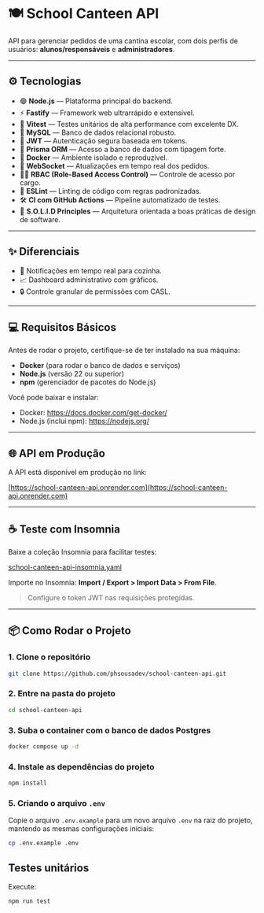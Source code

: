 # 🍽️ School Canteen API

API para gerenciar pedidos de uma cantina escolar, com dois perfis de usuários: **alunos/responsáveis** e **administradores**.

---

## ⚙️ Tecnologias

- 🟢 **Node.js** — Plataforma principal do backend.
- ⚡ **Fastify** — Framework web ultrarrápido e extensível.
- 🧪 **Vitest** — Testes unitários de alta performance com excelente DX.
- 🐘 **MySQL** — Banco de dados relacional robusto.
- 🔐 **JWT** — Autenticação segura baseada em tokens.
- 🧭 **Prisma ORM** — Acesso a banco de dados com tipagem forte.
- 🐳 **Docker** — Ambiente isolado e reproduzível.
- 💬 **WebSocket** — Atualizações em tempo real dos pedidos.
- 👮‍♂️ **RBAC (Role-Based Access Control)** — Controle de acesso por cargo.
- 🧹 **ESLint** — Linting de código com regras padronizadas.
- 🛠️ **CI com GitHub Actions** — Pipeline automatizado de testes.
- 🧠 **S.O.L.I.D Principles** — Arquitetura orientada a boas práticas de design de software.

---

## ✨ Diferenciais

- 📡 Notificações em tempo real para cozinha.
- 📈 Dashboard administrativo com gráficos.
- 🔒 Controle granular de permissões com CASL.

---

## 💻 Requisitos Básicos

Antes de rodar o projeto, certifique-se de ter instalado na sua máquina:

- **Docker** (para rodar o banco de dados e serviços)
- **Node.js** (versão 22 ou superior)
- **npm** (gerenciador de pacotes do Node.js)

Você pode baixar e instalar:

- Docker: https://docs.docker.com/get-docker/
- Node.js (inclui npm): https://nodejs.org/

---

## 🌐 API em Produção

A API está disponível em produção no link:

[https://school-canteen-api.onrender.com](https://school-canteen-api.onrender.com)

---

## ☕ Teste com Insomnia

Baixe a coleção Insomnia para facilitar testes:

[school-canteen-api-insomnia.yaml](./infra/school-canteen-api-insomnia.yaml)

Importe no Insomnia: **Import / Export > Import Data > From File**.

> Configure o token JWT nas requisições protegidas.

---

## 📦 Como Rodar o Projeto

### 1. Clone o repositório

```bash
git clone https://github.com/phsousadev/school-canteen-api.git
```

### 2. Entre na pasta do projeto

```bash
cd school-canteen-api
```

### 3. Suba o container com o banco de dados Postgres

```bash
docker compose up -d
```

### 4. Instale as dependências do projeto

```bash
npm install
```

### 5. Criando o arquivo `.env`

Copie o arquivo `.env.example` para um novo arquivo `.env` na raiz do projeto, mantendo as mesmas configurações iniciais:

```bash
cp .env.example .env
```

## Testes unitários
Execute: 

```bash
npm run test
```

